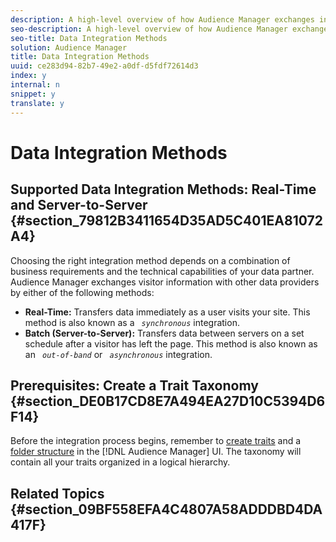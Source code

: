 ```yaml
---
description: A high-level overview of how Audience Manager exchanges information with other data providers and systems.
seo-description: A high-level overview of how Audience Manager exchanges information with other data providers and systems.
seo-title: Data Integration Methods
solution: Audience Manager
title: Data Integration Methods
uuid: ce283d94-82b7-49e2-a0df-d5fdf72614d3
index: y
internal: n
snippet: y
translate: y
---
```


# Data Integration Methods


## Supported Data Integration Methods: Real-Time and Server-to-Server {#section_79812B3411654D35AD5C401EA81072A4}

Choosing the right integration method depends on a combination of business requirements and the technical capabilities of your data partner. Audience Manager exchanges visitor information with other data providers by either of the following methods: 


* **Real-Time:** Transfers data immediately as a user visits your site. This method is also known as a *` synchronous`* integration.
* **Batch (Server-to-Server):** Transfers data between servers on a set schedule after a visitor has left the page. This method is also known as an *` out-of-band`* or *` asynchronous`* integration.


## Prerequisites: Create a Trait Taxonomy {#section_DE0B17CD8E7A494EA27D10C5394D6F14}

Before the integration process begins, remember to [ create traits](../../c_features/c_tb_overview/c_tb_main/c_trait_create/c_trait_create.md#concept_98DD94EF9AA24422BA17B8D0760542DF) and a [ folder structure](../../c_features/c_tb_overview/c_tb_storage/t_tb_create_storage.md#task_5DC0C9CC9BAD4698A830EB04679C116E) in the [!DNL  Audience Manager] UI. The taxonomy will contain all your traits organized in a logical hierarchy. 

## Related Topics {#section_09BF558EFA4C4807A58ADDDBD4DA417F}


